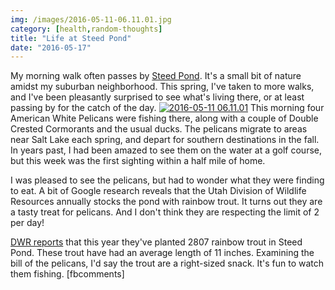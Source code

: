 ```yaml
---
img: /images/2016-05-11-06.11.01.jpg
category: [health,random-thoughts]
title: "Life at Steed Pond"
date: "2016-05-17"
---
```


My morning walk often passes by [Steed Pond](http://www.standard.net/Environment/2015/07/28/Officials-work-to-keep-Steed-Pond-other-waters-healthy). It's a small bit of nature amidst my suburban neighborhood. This spring, I've taken to more walks, and I've been pleasantly surprised to see what's living there, or at least passing by for the catch of the day. [![2016-05-11 06.11.01](/images/2016-05-11-06.11.01.jpg)](http://blog.duanemcguire.com/wp-content/uploads/2016/05/2016-05-11-06.11.01.jpg) This morning four American White Pelicans were fishing there, along with a couple of Double Crested Cormorants and the usual ducks. The pelicans migrate to areas near Salt Lake each spring, and depart for southern destinations in the fall. In years past, I had been amazed to see them on the water at a golf course, but this week was the first sighting within a half mile of home.

I was pleased to see the pelicans, but had to wonder what they were finding to eat. A bit of Google research reveals that the Utah Division of Wildlife Resources annually stocks the pond with rainbow trout. It turns out they are a tasty treat for pelicans. And I don't think they are respecting the limit of 2 per day!

[DWR reports](https://dwrapps.utah.gov/fishstocking/Fish) that this year they've planted 2807 rainbow trout in Steed Pond. These trout have had an average length of 11 inches. Examining the bill of the pelicans, I'd say the trout are a right-sized snack. It's fun to watch them fishing. \[fbcomments\]
